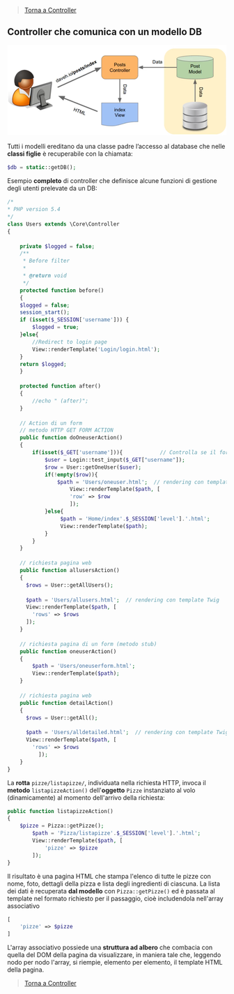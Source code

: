 >[Torna a Controller](controller.md) 

## Controller che comunica con un modello DB

![modeldb](modeldb.png) 

Tutti i modelli ereditano da una classe padre l’accesso al database che nelle **classi figlie** è recuperabile con la chiamata:
```PHP 
$db = static::getDB();
```

Esempio **completo** di controller che definisce alcune funzioni di gestione degli utenti prelevate da un DB:

```PHP
/*
* PHP version 5.4
*/
class Users extends \Core\Controller
{

    private $logged = false;
	/**
     * Before filter
     *
     * @return void
     */
    protected function before()
    {
	$logged = false;
	session_start();
	if (isset($_SESSION['username'])) {
		$logged = true;
	}else{
		//Redirect to login page
		View::renderTemplate('Login/login.html');
	}
	return $logged;
    }
    
    protected function after()
    {
        //echo " (after)";
    }

    // Action di un form
    // metodo HTTP GET FORM ACTION
    public function doOneuserAction()
    {
        if(isset($_GET['username'])){			 // Controlla se il form è stato sottomesso
    		$user = Login::test_input($_GET["username"]);
    		$row = User::getOneUser($user);
    		if(!empty($row)){
    		    $path = 'Users/oneuser.html';  // rendering con template Twig
               	    View::renderTemplate($path, [
                	'row' => $row
                    ]);  
    		}else{
    		     $path = 'Home/index'.$_SESSION['level'].'.html';
    		     View::renderTemplate($path);
    		}
        }
    }

    // richiesta pagina web
    public function allusersAction()
    {
	  $rows = User::getAllUsers();
	  
	  $path = 'Users/allusers.html';  // rendering con template Twig
	  View::renderTemplate($path, [
		'rows' => $rows
	  ]);  
    }
	
    // richiesta pagina di un form (metodo stub)
    public function oneuserAction()
    {
        $path = 'Users/oneuserform.html';
        View::renderTemplate($path);
    }
	
    // richiesta pagina web
    public function detailAction()
    {
	  $rows = User::getAll();
	  
	  $path = 'Users/alldetailed.html';  // rendering con template Twig
	  View::renderTemplate($path, [
		'rows' => $rows
          ]);  
    }
}
```
La **rotta** ```pizze/listapizze/```, individuata nella richiesta HTTP, invoca il **metodo** ```listapizzeAction()``` dell'**oggetto** ```Pizze``` instanziato al volo (dinamicamente) al momento dell'arrivo della richiesta:

```PHP 
public function listapizzeAction()
{
	$pizze = Pizza::getPizze();
        $path = 'Pizza/listapizze'.$_SESSION['level'].'.html';
        View::renderTemplate($path, [
            'pizze' => $pizze
        ]);  
}
```
Il risultato è una pagina HTML che stampa l'elenco di tutte le pizze con nome, foto, dettagli della pizza e lista degli ingredienti di ciascuna. La lista dei dati è recuperata **dal modello** con ```Pizza::getPizze()``` ed è passata al template nel formato richiesto per il passaggio, cioè  includendola nell'array associativo 
```PHP 
[
    'pizze' => $pizze
]
```
L'array associativo possiede una **struttura ad albero** che combacia con quella del DOM della pagina da visualizzare, in maniera tale che, leggendo nodo per nodo l'array, si riempie, elemento per elemento, il template HTML della pagina.

>[Torna a Controller](controller.md)
